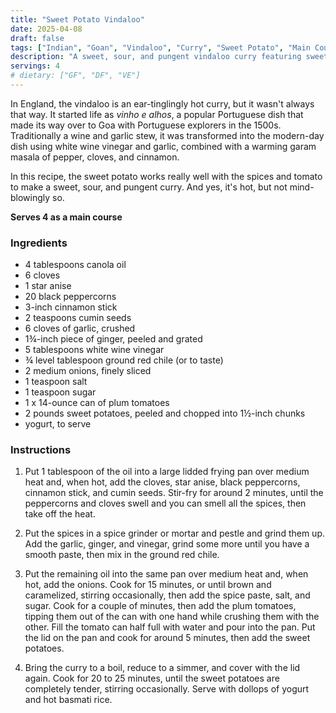 ```yaml
---
title: "Sweet Potato Vindaloo"
date: 2025-04-08
draft: false
tags: ["Indian", "Goan", "Vindaloo", "Curry", "Sweet Potato", "Main Course", "Spicy", "Hot", "Vegetarian", "Vegan", "Gluten-Free", "Dairy-Free"]
description: "A sweet, sour, and pungent vindaloo curry featuring sweet potatoes, based on the traditional Goan dish with Portuguese origins. Spicy but balanced."
servings: 4
# dietary: ["GF", "DF", "VE"]
---
```

In England, the vindaloo is an ear-tinglingly hot curry, but it wasn't always that way. It started life as *vinho e alhos*, a popular Portuguese dish that made its way over to Goa with Portuguese explorers in the 1500s. Traditionally a wine and garlic stew, it was transformed into the modern-day dish using white wine vinegar and garlic, combined with a warming garam masala of pepper, cloves, and cinnamon.

In this recipe, the sweet potato works really well with the spices and tomato to make a sweet, sour, and pungent curry. And yes, it's hot, but not mind-blowingly so.

**Serves 4 as a main course**

### Ingredients
- 4 tablespoons canola oil
- 6 cloves
- 1 star anise
- 20 black peppercorns
- 3-inch cinnamon stick
- 2 teaspoons cumin seeds
- 6 cloves of garlic, crushed
- 1¾-inch piece of ginger, peeled and grated
- 5 tablespoons white wine vinegar
- ¾ level tablespoon ground red chile (or to taste)
- 2 medium onions, finely sliced
- 1 teaspoon salt
- 1 teaspoon sugar
- 1 x 14-ounce can of plum tomatoes
- 2 pounds sweet potatoes, peeled and chopped into 1½-inch chunks
- yogurt, to serve

### Instructions
1. Put 1 tablespoon of the oil into a large lidded frying pan over medium heat and, when hot, add the cloves, star anise, black peppercorns, cinnamon stick, and cumin seeds. Stir-fry for around 2 minutes, until the peppercorns and cloves swell and you can smell all the spices, then take off the heat.

2. Put the spices in a spice grinder or mortar and pestle and grind them up. Add the garlic, ginger, and vinegar, grind some more until you have a smooth paste, then mix in the ground red chile.

3. Put the remaining oil into the same pan over medium heat and, when hot, add the onions. Cook for 15 minutes, or until brown and caramelized, stirring occasionally, then add the spice paste, salt, and sugar. Cook for a couple of minutes, then add the plum tomatoes, tipping them out of the can with one hand while crushing them with the other. Fill the tomato can half full with water and pour into the pan. Put the lid on the pan and cook for around 5 minutes, then add the sweet potatoes.

4. Bring the curry to a boil, reduce to a simmer, and cover with the lid again. Cook for 20 to 25 minutes, until the sweet potatoes are completely tender, stirring occasionally. Serve with dollops of yogurt and hot basmati rice.
